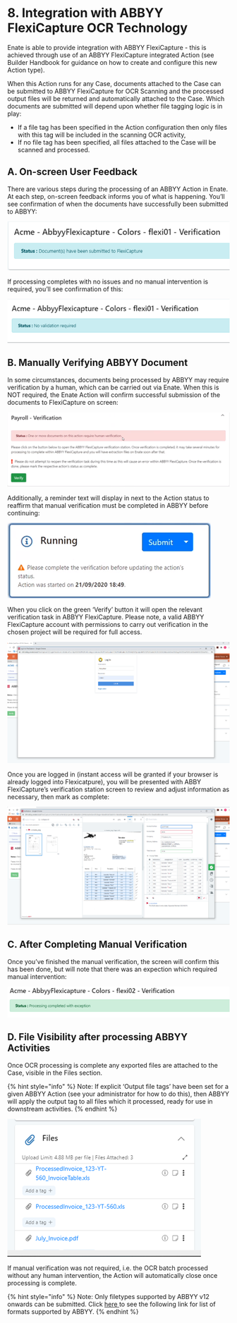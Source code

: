 # 8. Integration with ABBYY FlexiCapture OCR Technology

Enate is able to provide integration with ABBYY FlexiCapture - this is achieved through use of an ABBYY FlexiCapture integrated Action \(see Builder Handbook for guidance on how to create and configure this new Action type\).

When this Action runs for any Case, documents attached to the Case can be submitted to ABBYY FlexiCapture for OCR Scanning and the processed output files will be returned and automatically attached to the Case. Which documents are submitted will depend upon whether file tagging logic is in play:

* If a file tag has been specified in the Action configuration then only files with this tag will be included in the scanning OCR activity,
* If no file tag has been specified, all files attached to the Case will be scanned and processed.

## A. On-screen User Feedback

There are various steps during the processing of an ABBYY Action in Enate. At each step, on-screen feedback informs you of what is happening. You’ll see confirmation of when the documents have successfully been submitted to ABBYY:

![](.gitbook/assets/0%20%285%29.png)

If processing completes with no issues and no manual intervention is required, you’ll see confirmation of this:

![](.gitbook/assets/1%20%288%29.png)

## B. Manually Verifying ABBYY Document

In some circumstances, documents being processed by ABBYY may require verification by a human, which can be carried out via Enate. When this is NOT required, the Enate Action will confirm successful submission of the documents to FlexiCapture on screen:

![](.gitbook/assets/2%20%286%29.png)

Additionally, a reminder text will display in next to the Action status to reaffirm that manual verification must be completed in ABBYY before continuing:

![](.gitbook/assets/3%20%286%29.png)

When you click on the green ‘Verify’ button it will open the relevant verification task in ABBYY FlexiCapture. Please note, a valid ABBYY FlexiCapture account with permissions to carry out verification in the chosen project will be required for full access.

![](.gitbook/assets/4%20%281%29.png)

Once you are logged in \(instant access will be granted if your browser is already logged into Flexicatpure\), you will be presented with ABBY FlexiCapture’s verification station screen to review and adjust information as necessary, then mark as complete:

![](.gitbook/assets/5%20%281%29.png)

## C. After Completing Manual Verification

Once you’ve finished the manual verification, the screen will confirm this has been done, but will note that there was an expection which required manual intervention:

![](.gitbook/assets/6%20%284%29.png)

## D. File Visibility after processing ABBYY Activities

Once OCR processing is complete any exported files are attached to the Case, visible in the Files section.

{% hint style="info" %}
Note: If explicit ‘Output file tags’ have been set for a given ABBYY Action \(see your administrator for how to do this\), then ABBYY will apply the output tag to all files which it processed, ready for use in downstream activities.
{% endhint %}

![](.gitbook/assets/7%20%286%29.png)

If manual verification was not required, i.e. the OCR batch processed without any human intervention, the Action will automatically close once processing is complete.

{% hint style="info" %}
Note: Only filetypes supported by ABBYY v12 onwards can be submitted. Click [here ](https://help.abbyy.com/en-us/flexicapture/12/standalone_operator/input_formats)to see the following link for list of formats supported by ABBYY. 
{% endhint %}



